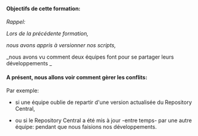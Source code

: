
#### Objectifs de cette formation:

_Rappel:_

_Lors de la précédente formation,_

_nous avons appris à versionner nos scripts,_

_nous avons vu comment deux équipes font pour se partager leurs développements _
 
 


#### A présent, nous allons voir comment gèrer les conflits: 

Par exemple:

- si une équipe oublie de repartir d'une version actualisée du Repository Central,

- ou si le Repository Central a été mis à jour -entre temps- par une autre équipe: pendant que nous faisions nos développements.

